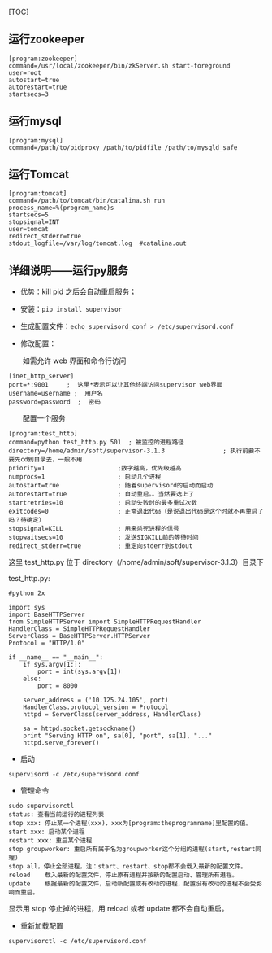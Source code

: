 [TOC]







## 运行zookeeper

```
[program:zookeeper]
command=/usr/local/zookeeper/bin/zkServer.sh start-foreground
user=root
autostart=true
autorestart=true
startsecs=3
```


## 运行mysql

```
[program:mysql]
command=/path/to/pidproxy /path/to/pidfile /path/to/mysqld_safe
```

## 运行Tomcat

```
[program:tomcat]
command=/path/to/tomcat/bin/catalina.sh run
process_name=%(program_name)s
startsecs=5
stopsignal=INT
user=tomcat
redirect_stderr=true
stdout_logfile=/var/log/tomcat.log  #catalina.out
```



## 详细说明——运行py服务

- 优势：kill pid 之后会自动重启服务；

- 安装：`pip install supervisor`


- 生成配置文件：` echo_supervisord_conf > /etc/supervisord.conf `


- 修改配置：

　　如需允许 web 界面和命令行访问
 
```
[inet_http_server] 
port=*:9001     ;  这里*表示可以让其他终端访问supervisor web界面
username=username ;  用户名 
password=password  ;  密码 
```

　　配置一个服务
  
```
[program:test_http]
command=python test_http.py 501  ; 被监控的进程路径
directory=/home/admin/soft/supervisor-3.1.3                ; 执行前要不要先cd到目录去，一般不用
priority=1                    ;数字越高，优先级越高
numprocs=1                    ; 启动几个进程
autostart=true                ; 随着supervisord的启动而启动
autorestart=true              ; 自动重启。。当然要选上了
startretries=10               ; 启动失败时的最多重试次数
exitcodes=0                   ; 正常退出代码（是说退出代码是这个时就不再重启了吗？待确定）
stopsignal=KILL               ; 用来杀死进程的信号
stopwaitsecs=10               ; 发送SIGKILL前的等待时间
redirect_stderr=true          ; 重定向stderr到stdout
```

这里 test_http.py 位于 directory（/home/admin/soft/supervisor-3.1.3）目录下

test_http.py:

```
#python 2x

import sys  
import BaseHTTPServer  
from SimpleHTTPServer import SimpleHTTPRequestHandler  
HandlerClass = SimpleHTTPRequestHandler  
ServerClass = BaseHTTPServer.HTTPServer  
Protocol = "HTTP/1.0"  
  
if __name__ == "__main__":
    if sys.argv[1:]:  
        port = int(sys.argv[1])  
    else:  
        port = 8000  

    server_address = ('10.125.24.105', port)  
    HandlerClass.protocol_version = Protocol  
    httpd = ServerClass(server_address, HandlerClass)  
    
    sa = httpd.socket.getsockname()  
    print "Serving HTTP on", sa[0], "port", sa[1], "..."  
    httpd.serve_forever()
```

- 启动

`supervisord -c /etc/supervisord.conf`

- 管理命令

```
sudo supervisorctl
status: 查看当前运行的进程列表
stop xxx: 停止某一个进程(xxx)，xxx为[program:theprogramname]里配置的值。
start xxx: 启动某个进程
restart xxx: 重启某个进程
stop groupworker: 重启所有属于名为groupworker这个分组的进程(start,restart同理)
stop all，停止全部进程，注：start、restart、stop都不会载入最新的配置文件。
reload    载入最新的配置文件，停止原有进程并按新的配置启动、管理所有进程。
update    根据最新的配置文件，启动新配置或有改动的进程，配置没有改动的进程不会受影响而重启。
```

显示用 stop 停止掉的进程，用 reload 或者 update 都不会自动重启。

- 重新加载配置

`supervisorctl -c /etc/supervisord.conf`